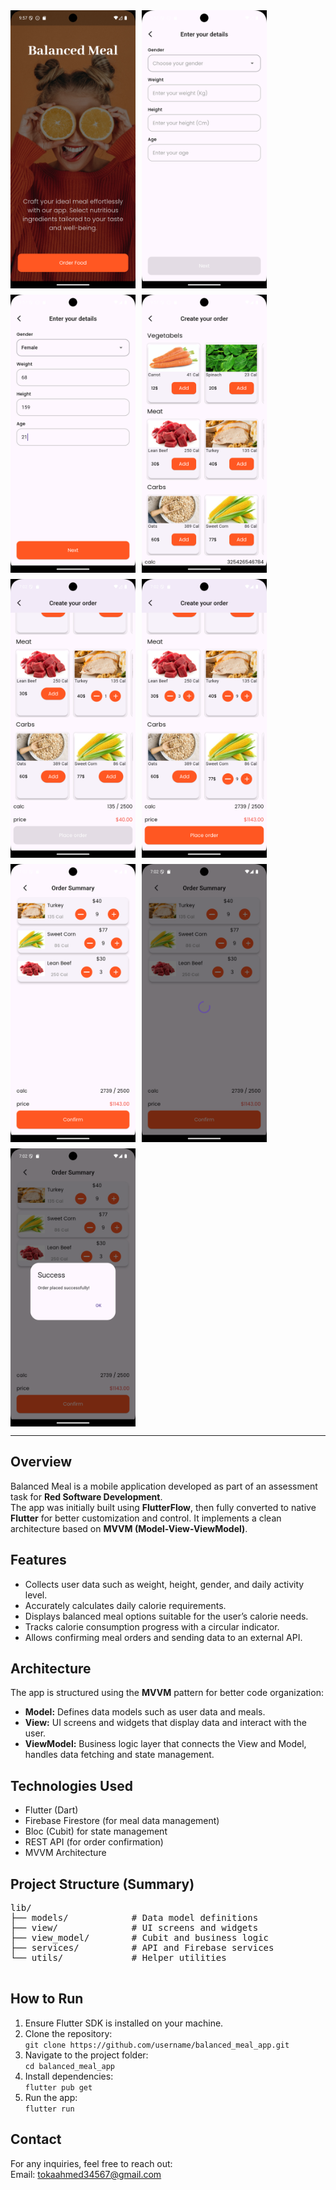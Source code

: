 
<body>

<div style="display: flex; flex-wrap: wrap; gap: 10px;">
  <img src="screenshots/Screenshot_1751223437.png" alt="Balanced Meal Screenshot 1" width="200" />
  <img src="screenshots/Screenshot_1751223442.png" alt="Balanced Meal Screenshot 2" width="200" />
  <img src="screenshots/Screenshot_1751223457.png" alt="Balanced Meal Screenshot 3" width="200" />
  <img src="screenshots/Screenshot_1751223475.png" alt="Balanced Meal Screenshot 4" width="200" />
  <img src="screenshots/Screenshot_1751389331.png" alt="Balanced Meal Screenshot 5" width="200" />
  <img src="screenshots/Screenshot_1751389346.png" alt="Balanced Meal Screenshot 6" width="200" />
  <img src="screenshots/Screenshot_1751389349.png" alt="Balanced Meal Screenshot 7" width="200" />
  <img src="screenshots/Screenshot_1751389355.png" alt="Balanced Meal Screenshot 8" width="200" />
  <img src="screenshots/Screenshot_1751389358.png" alt="Balanced Meal Screenshot 9" width="200" />
</div>


  

  <hr />

  <h2>Overview</h2>
  <p>
    Balanced Meal is a mobile application developed as part of an assessment task for 
    <strong>Red Software Development</strong>.<br />
    The app was initially built using <strong>FlutterFlow</strong>, then fully converted to native <strong>Flutter</strong> for better customization and control.  
    It implements a clean architecture based on <strong>MVVM (Model-View-ViewModel)</strong>.
  </p>

  <h2>Features</h2>
  <ul>
    <li>Collects user data such as weight, height, gender, and daily activity level.</li>
    <li>Accurately calculates daily calorie requirements.</li>
    <li>Displays balanced meal options suitable for the user’s calorie needs.</li>
    <li>Tracks calorie consumption progress with a circular indicator.</li>
    <li>Allows confirming meal orders and sending data to an external API.</li>
  </ul>

  <h2>Architecture</h2>
  <p>The app is structured using the <strong>MVVM</strong> pattern for better code organization:</p>
  <ul>
    <li><strong>Model:</strong> Defines data models such as user data and meals.</li>
    <li><strong>View:</strong> UI screens and widgets that display data and interact with the user.</li>
    <li><strong>ViewModel:</strong> Business logic layer that connects the View and Model, handles data fetching and state management.</li>
  </ul>

  <h2>Technologies Used</h2>
  <ul>
    <li>Flutter (Dart)</li>
    <li>Firebase Firestore (for meal data management)</li>
    <li>Bloc (Cubit) for state management</li>
    <li>REST API (for order confirmation)</li>
    <li>MVVM Architecture</li>
  </ul>

  <h2>Project Structure (Summary)</h2>
  <pre>
lib/
├── models/            # Data model definitions
├── view/              # UI screens and widgets
├── view_model/        # Cubit and business logic
├── services/          # API and Firebase services
└── utils/             # Helper utilities
  </pre>



  <h2>How to Run</h2>
  <ol>
    <li>Ensure Flutter SDK is installed on your machine.</li>
    <li>Clone the repository:<br />
      <code>git clone https://github.com/username/balanced_meal_app.git</code></li>
    <li>Navigate to the project folder:<br />
      <code>cd balanced_meal_app</code></li>
    <li>Install dependencies:<br />
      <code>flutter pub get</code></li>
    <li>Run the app:<br />
      <code>flutter run</code></li>
  </ol>

  <h2>Contact</h2>
  <p>
    For any inquiries, feel free to reach out:<br />
    Email: <a href="mailto:tokaahmed34567@gmail.com">tokaahmed34567@gmail.com</a><br />
  </p>

</body>
</html>
